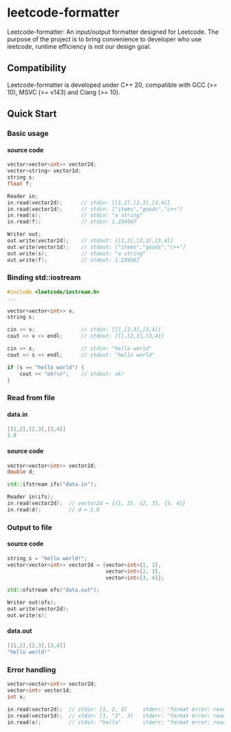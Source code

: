 # leetcode-formatter

Leetcode-formatter: An input/output formatter designed for Leetcode. The purpose of the project is to bring convenience to developer who use leetcode, runtime efficiency is not our design goal.

## Compatibility

Leetcode-formatter is developed under C++ 20, compatible with GCC (>= 10), MSVC (>= v143) and Clang (>= 10).

## Quick Start

### Basic usage

#### source code

```c++
vector<vector<int>> vector2d;
vector<string> vector1d;
string s;
float f;

Reader in;
in.read(vector2d);      // stdin: [[1,2],[2,3],[3,4]]
in.read(vector1d);      // stdin: ["items","goods","c++"]
in.read(s);             // stdin: "a string"
in.read(f);             // stdin: 1.234567

Writer out;
out.write(vector2d);    // stdout: [[1,2],[2,3],[3,4]]
out.write(vector1d);    // stdout: ["items","goods","c++"]
out.write(s);           // stdout: "a string"
out.write(f);           // stdout: 1.234567
```

### Binding std::iostream

```c++
#include <leetcode/iostream.h>
...

vector<vector<int>> v;
string s;

cin >> v;               // stdin: [[],[2,3],[3,4]]
cout << v << endl;      // stdout: [[],[2,3],[3,4]]

cin >> s;               // stdin: "hello world"
cout << s << endl;      // stdout: "hello world"

if (s == "hello world") {
    cout << "ok!\n";    // stdout: ok!
}
```

### Read from file

#### data.in

```c
[[1,2],[2,3],[3,4]]
1.0
```

#### source code

```c++
vector<vector<int>> vector2d;
double d;

std::ifstream ifs("data.in");

Reader in(ifs);
in.read(vector2d);  // vector2d = {{1, 2}, {2, 3}, {3, 4}}
in.read(d);         // d = 1.0
```

### Output to file

#### source code

```c++
string s = "hello world!";
vector<vector<int>> vector2d = {vector<int>{1, 2},
                                vector<int>{2, 3}, 
                                vector<int>{3, 4}};

std::ofstream ofs("data.out");

Writer out(ofs);
out.write(vector2d);
out.write(s);
```

#### data.out

```c
[[1,2],[2,3],[3,4]]
"hello world!"
```

### Error handling

```c++
vector<vector<int>> vector2d;
vector<int> vector1d;
int x;

in.read(vector2d);  // stdin: [1, 2, 3]     stderr: "format error: read(std::vector<std::vector<int>>)"
in.read(vector1d);  // stdin: [1, "2", 3]   stderr: "format error: read(std::vector<int>)"
in.read(x);         // stdin: "hello"       stderr: "format error: read(int)"
```
